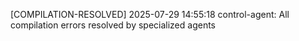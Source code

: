 [COMPILATION-RESOLVED] 2025-07-29 14:55:18 control-agent: All compilation errors resolved by specialized agents
